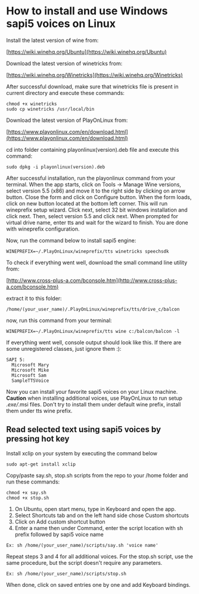 # How to install and use Windows sapi5 voices on Linux

Install the latest version of wine from:

[https://wiki.winehq.org/Ubuntu](https://wiki.winehq.org/Ubuntu)

Download the latest version of winetricks from:

[https://wiki.winehq.org/Winetricks](https://wiki.winehq.org/Winetricks)

After successful download, make sure that winetricks file is present in current directory and execute these commands:
```
chmod +x winetricks
sudo cp winetricks /usr/local/bin
```

Download the latest version of PlayOnLinux from:

[https://www.playonlinux.com/en/download.html](https://www.playonlinux.com/en/download.html)

cd into folder containing playonlinux(version).deb file and execute this command:
```
sudo dpkg -i playonlinux(version).deb
```

After successful installation, run the playonlinux command from your terminal. When the app starts, click on Tools -> Manage Wine versions, select version 5.5 (x86) and move it to the right side by clicking on arrow button. Close the form and click on Configure button. When the form loads, click on new button located at the bottom left corner. This will run wineprefix setup wizard. Click next, select 32 bit windows installation and click next. Then, select version 5.5 and click next. When prompted for virtual drive name, enter tts and wait for the wizard to finish. You are done with wineprefix configuration.

Now, run the command below to install sapi5 engine:
```
WINEPREFIX=~/.PlayOnLinux/wineprefix/tts winetricks speechsdk
```

To check if everything went well, download the small command line utility from:

[http://www.cross-plus-a.com/bconsole.htm](http://www.cross-plus-a.com/bconsole.htm)

extract it to this folder:
```
/home/(your_user_name)/.PlayOnLinux/wineprefix/tts/drive_c/balcon
```
now, run this command from your terminal:
```
WINEPREFIX=~/.PlayOnLinux/wineprefix/tts wine c:/balcon/balcon -l
```
If everything went well, console output should look like this. If there are some unregistered classes, just ignore them :):
```
SAPI 5:
  Microsoft Mary
  Microsoft Mike
  Microsoft Sam
  SampleTTSVoice
```
Now you can install your favorite sapi5 voices on your Linux machine.
__Caution__ when installing additional voices, use PlayOnLinux to run setup *.exe/*.msi files. Don't try to install them under default wine prefix, install them under tts wine prefix.

## Read selected text using sapi5 voices by pressing hot key

Install xclip on your system by executing the command below
```
sudo apt-get install xclip
```

Copy/paste say.sh, stop.sh scripts from the repo to your /home folder and run these commands:
```
chmod +x say.sh
chmod +x stop.sh
```
1. On Ubuntu, open start menu, type in Keyboard and open the app.
2. Select Shortcuts tab and on the left hand side chose Custom shortcuts
3. Click on Add custom shortcut button
4. Enter a name then under Command, enter the script location with sh prefix followed by sapi5 voice name
```
Ex: sh /home/(your_user_name)/scripts/say.sh 'voice name'
```
Repeat steps 3 and 4 for all additional voices. For the stop.sh script, use the same procedure, but the script doesn't require any parameters.
```
Ex: sh /home/(your_user_name)/scripts/stop.sh
```
When done, click on saved entries one by one and add Keyboard bindings.
